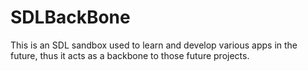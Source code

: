 # SDLBackBone
This is an SDL sandbox used to learn and develop various apps in the future, thus it acts as a backbone to those future projects.
